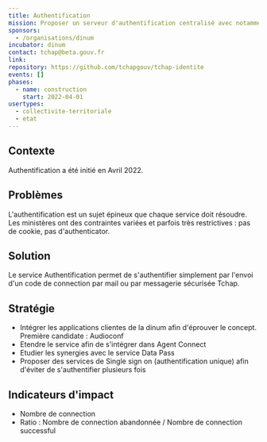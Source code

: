 ```yaml
---
title: Authentification
mission: Proposer un serveur d'authentification centralisé avec notamment un envoi de code par la messagerie Tchap
sponsors:
  - /organisations/dinum
incubator: dinum
contact: tchap@beta.gouv.fr
link: 
repository: https://github.com/tchapgouv/tchap-identite
events: []
phases:
  - name: construction
    start: 2022-04-01
usertypes:
  - collectivite-territoriale
  - etat
---
```


## Contexte

Authentification a été initié en Avril 2022.

## Problèmes

L'authentification est un sujet épineux que chaque service doit résoudre. Les ministères ont des contraintes variées et parfois très restrictives : pas de cookie, pas d'authenticator. 

## Solution

Le service Authentification permet de s'authentifier simplement par l'envoi d'un code de connection par mail ou par messagerie sécurisée Tchap. 

## Stratégie

* Intégrer les applications clientes de la dinum afin d'éprouver le concept. Première candidate : Audioconf
* Etendre le service afin de s'intégrer dans Agent Connect
* Etudier les synergies avec le service Data Pass
* Proposer des services de Single sign on (authentification unique) afin d'éviter de s'authentifier plusieurs fois

## Indicateurs d'impact
* Nombre de connection
* Ratio : Nombre de connection abandonnée / Nombre de connection successful